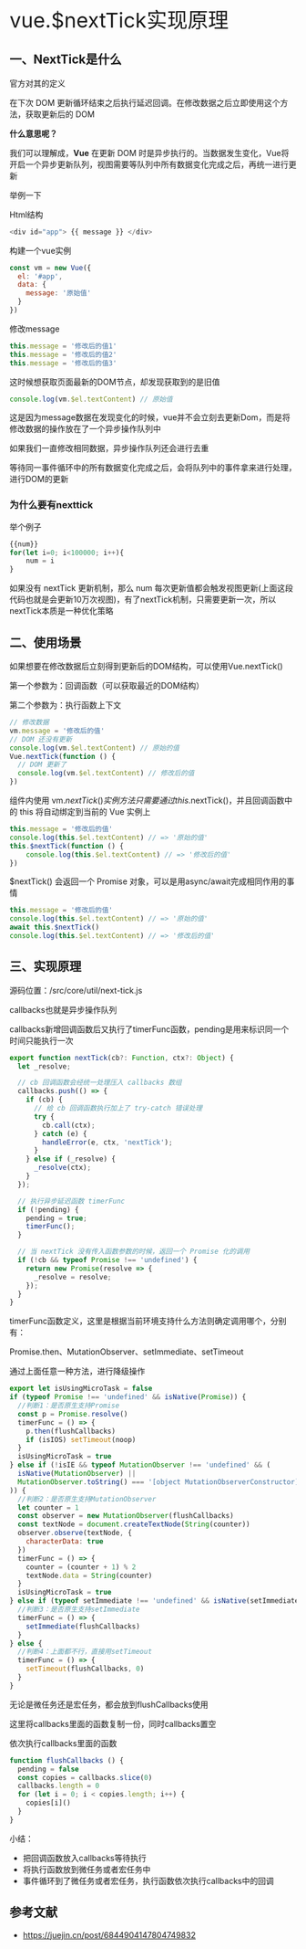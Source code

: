 <font style="font-size: 36px;">vue.$nextTick实现原理</font>

## 一、NextTick是什么
官方对其的定义

在下次 DOM 更新循环结束之后执行延迟回调。在修改数据之后立即使用这个方法，获取更新后的 DOM

<strong>什么意思呢？</strong>

我们可以理解成，<strong>Vue</strong> 在更新 DOM 时是异步执行的。当数据发生变化，Vue将开启一个异步更新队列，视图需要等队列中所有数据变化完成之后，再统一进行更新

举例一下

Html结构
```js
<div id="app"> {{ message }} </div>
```
构建一个vue实例
```js
const vm = new Vue({
  el: '#app',
  data: {
    message: '原始值'
  }
})
```
修改message
```js
this.message = '修改后的值1'
this.message = '修改后的值2'
this.message = '修改后的值3'
```
这时候想获取页面最新的DOM节点，却发现获取到的是旧值
```js
console.log(vm.$el.textContent) // 原始值
```
这是因为message数据在发现变化的时候，vue并不会立刻去更新Dom，而是将修改数据的操作放在了一个异步操作队列中

如果我们一直修改相同数据，异步操作队列还会进行去重

等待同一事件循环中的所有数据变化完成之后，会将队列中的事件拿来进行处理，进行DOM的更新

### 为什么要有nexttick
举个例子
```js
{{num}}
for(let i=0; i<100000; i++){
    num = i
}
```
如果没有 nextTick 更新机制，那么 num 每次更新值都会触发视图更新(上面这段代码也就是会更新10万次视图)，有了nextTick机制，只需要更新一次，所以nextTick本质是一种优化策略

## 二、使用场景
如果想要在修改数据后立刻得到更新后的DOM结构，可以使用Vue.nextTick()

第一个参数为：回调函数（可以获取最近的DOM结构）

第二个参数为：执行函数上下文
```js
// 修改数据
vm.message = '修改后的值'
// DOM 还没有更新
console.log(vm.$el.textContent) // 原始的值
Vue.nextTick(function () {
  // DOM 更新了
  console.log(vm.$el.textContent) // 修改后的值
})
```
组件内使用 vm.$nextTick() 实例方法只需要通过this.$nextTick()，并且回调函数中的 this 将自动绑定到当前的 Vue 实例上
```js
this.message = '修改后的值'
console.log(this.$el.textContent) // => '原始的值'
this.$nextTick(function () {
    console.log(this.$el.textContent) // => '修改后的值'
})
```
$nextTick() 会返回一个 Promise 对象，可以是用async/await完成相同作用的事情
```js
this.message = '修改后的值'
console.log(this.$el.textContent) // => '原始的值'
await this.$nextTick()
console.log(this.$el.textContent) // => '修改后的值'
```
## 三、实现原理
源码位置：/src/core/util/next-tick.js

callbacks也就是异步操作队列

callbacks新增回调函数后又执行了timerFunc函数，pending是用来标识同一个时间只能执行一次
```js
export function nextTick(cb?: Function, ctx?: Object) {
  let _resolve;

  // cb 回调函数会经统一处理压入 callbacks 数组
  callbacks.push(() => {
    if (cb) {
      // 给 cb 回调函数执行加上了 try-catch 错误处理
      try {
        cb.call(ctx);
      } catch (e) {
        handleError(e, ctx, 'nextTick');
      }
    } else if (_resolve) {
      _resolve(ctx);
    }
  });

  // 执行异步延迟函数 timerFunc
  if (!pending) {
    pending = true;
    timerFunc();
  }

  // 当 nextTick 没有传入函数参数的时候，返回一个 Promise 化的调用
  if (!cb && typeof Promise !== 'undefined') {
    return new Promise(resolve => {
      _resolve = resolve;
    });
  }
}
```
timerFunc函数定义，这里是根据当前环境支持什么方法则确定调用哪个，分别有：

Promise.then、MutationObserver、setImmediate、setTimeout

通过上面任意一种方法，进行降级操作
```js
export let isUsingMicroTask = false
if (typeof Promise !== 'undefined' && isNative(Promise)) {
  //判断1：是否原生支持Promise
  const p = Promise.resolve()
  timerFunc = () => {
    p.then(flushCallbacks)
    if (isIOS) setTimeout(noop)
  }
  isUsingMicroTask = true
} else if (!isIE && typeof MutationObserver !== 'undefined' && (
  isNative(MutationObserver) ||
  MutationObserver.toString() === '[object MutationObserverConstructor]'
)) {
  //判断2：是否原生支持MutationObserver
  let counter = 1
  const observer = new MutationObserver(flushCallbacks)
  const textNode = document.createTextNode(String(counter))
  observer.observe(textNode, {
    characterData: true
  })
  timerFunc = () => {
    counter = (counter + 1) % 2
    textNode.data = String(counter)
  }
  isUsingMicroTask = true
} else if (typeof setImmediate !== 'undefined' && isNative(setImmediate)) {
  //判断3：是否原生支持setImmediate
  timerFunc = () => {
    setImmediate(flushCallbacks)
  }
} else {
  //判断4：上面都不行，直接用setTimeout
  timerFunc = () => {
    setTimeout(flushCallbacks, 0)
  }
}
```
无论是微任务还是宏任务，都会放到flushCallbacks使用

这里将callbacks里面的函数复制一份，同时callbacks置空

依次执行callbacks里面的函数
```js
function flushCallbacks () {
  pending = false
  const copies = callbacks.slice(0)
  callbacks.length = 0
  for (let i = 0; i < copies.length; i++) {
    copies[i]()
  }
}
```
小结：

- 把回调函数放入callbacks等待执行
- 将执行函数放到微任务或者宏任务中
- 事件循环到了微任务或者宏任务，执行函数依次执行callbacks中的回调
## 参考文献
- https://juejin.cn/post/6844904147804749832